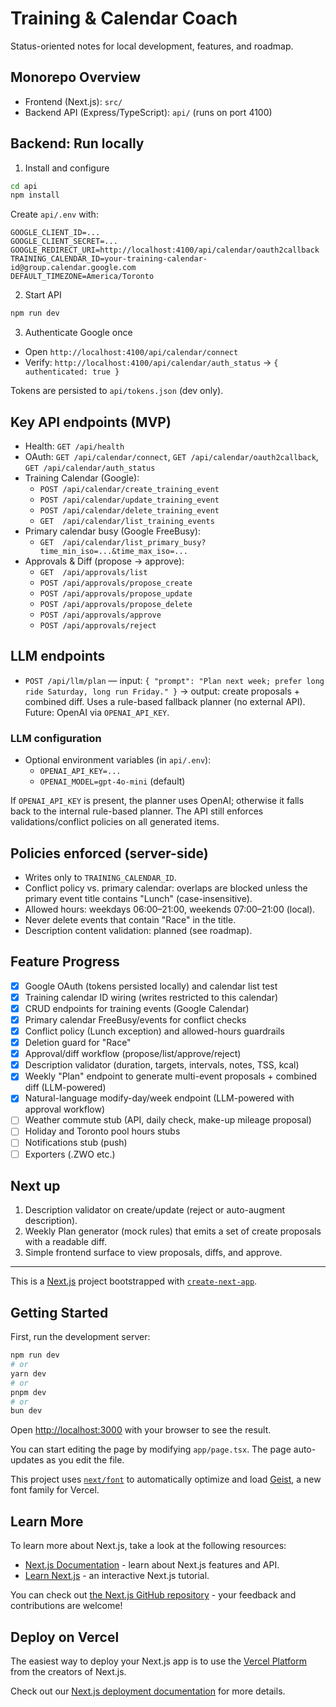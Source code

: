 # Training & Calendar Coach

Status-oriented notes for local development, features, and roadmap.

## Monorepo Overview

- Frontend (Next.js): `src/`
- Backend API (Express/TypeScript): `api/` (runs on port 4100)

## Backend: Run locally

1) Install and configure

```bash
cd api
npm install
```

Create `api/.env` with:

```
GOOGLE_CLIENT_ID=...
GOOGLE_CLIENT_SECRET=...
GOOGLE_REDIRECT_URI=http://localhost:4100/api/calendar/oauth2callback
TRAINING_CALENDAR_ID=your-training-calendar-id@group.calendar.google.com
DEFAULT_TIMEZONE=America/Toronto
```

2) Start API

```bash
npm run dev
```

3) Authenticate Google once

- Open `http://localhost:4100/api/calendar/connect`
- Verify: `http://localhost:4100/api/calendar/auth_status` → `{ authenticated: true }`

Tokens are persisted to `api/tokens.json` (dev only).

## Key API endpoints (MVP)

- Health: `GET /api/health`
- OAuth: `GET /api/calendar/connect`, `GET /api/calendar/oauth2callback`, `GET /api/calendar/auth_status`
- Training Calendar (Google):
  - `POST /api/calendar/create_training_event`
  - `POST /api/calendar/update_training_event`
  - `POST /api/calendar/delete_training_event`
  - `GET  /api/calendar/list_training_events`
- Primary calendar busy (Google FreeBusy):
  - `GET  /api/calendar/list_primary_busy?time_min_iso=...&time_max_iso=...`
- Approvals & Diff (propose → approve):
  - `GET  /api/approvals/list`
  - `POST /api/approvals/propose_create`
  - `POST /api/approvals/propose_update`
  - `POST /api/approvals/propose_delete`
  - `POST /api/approvals/approve`
  - `POST /api/approvals/reject`

## LLM endpoints

- `POST /api/llm/plan` — input: `{ "prompt": "Plan next week; prefer long ride Saturday, long run Friday." }` → output: create proposals + combined diff. Uses a rule-based fallback planner (no external API). Future: OpenAI via `OPENAI_API_KEY`.

### LLM configuration

- Optional environment variables (in `api/.env`):
  - `OPENAI_API_KEY=...`
  - `OPENAI_MODEL=gpt-4o-mini` (default)

If `OPENAI_API_KEY` is present, the planner uses OpenAI; otherwise it falls back to the internal rule-based planner. The API still enforces validations/conflict policies on all generated items.

## Policies enforced (server-side)

- Writes only to `TRAINING_CALENDAR_ID`.
- Conflict policy vs. primary calendar: overlaps are blocked unless the primary event title contains "Lunch" (case-insensitive).
- Allowed hours: weekdays 06:00–21:00, weekends 07:00–21:00 (local).
- Never delete events that contain "Race" in the title.
- Description content validation: planned (see roadmap).

## Feature Progress

- [x] Google OAuth (tokens persisted locally) and calendar list test
- [x] Training calendar ID wiring (writes restricted to this calendar)
- [x] CRUD endpoints for training events (Google Calendar)
- [x] Primary calendar FreeBusy/events for conflict checks
- [x] Conflict policy (Lunch exception) and allowed-hours guardrails
- [x] Deletion guard for "Race"
- [x] Approval/diff workflow (propose/list/approve/reject)
- [x] Description validator (duration, targets, intervals, notes, TSS, kcal)
- [x] Weekly "Plan" endpoint to generate multi-event proposals + combined diff (LLM-powered)
- [x] Natural-language modify-day/week endpoint (LLM-powered with approval workflow)
- [ ] Weather commute stub (API, daily check, make-up mileage proposal)
- [ ] Holiday and Toronto pool hours stubs
- [ ] Notifications stub (push)
- [ ] Exporters (.ZWO etc.)

## Next up

1) Description validator on create/update (reject or auto-augment description).
2) Weekly Plan generator (mock rules) that emits a set of create proposals with a readable diff.
3) Simple frontend surface to view proposals, diffs, and approve.

---

This is a [Next.js](https://nextjs.org) project bootstrapped with [`create-next-app`](https://nextjs.org/docs/app/api-reference/cli/create-next-app).

## Getting Started

First, run the development server:

```bash
npm run dev
# or
yarn dev
# or
pnpm dev
# or
bun dev
```

Open [http://localhost:3000](http://localhost:3000) with your browser to see the result.

You can start editing the page by modifying `app/page.tsx`. The page auto-updates as you edit the file.

This project uses [`next/font`](https://nextjs.org/docs/app/building-your-application/optimizing/fonts) to automatically optimize and load [Geist](https://vercel.com/font), a new font family for Vercel.

## Learn More

To learn more about Next.js, take a look at the following resources:

- [Next.js Documentation](https://nextjs.org/docs) - learn about Next.js features and API.
- [Learn Next.js](https://nextjs.org/learn) - an interactive Next.js tutorial.

You can check out [the Next.js GitHub repository](https://github.com/vercel/next.js) - your feedback and contributions are welcome!

## Deploy on Vercel

The easiest way to deploy your Next.js app is to use the [Vercel Platform](https://vercel.com/new?utm_medium=default-template&filter=next.js&utm_source=create-next-app&utm_campaign=create-next-app-readme) from the creators of Next.js.

Check out our [Next.js deployment documentation](https://nextjs.org/docs/app/building-your-application/deploying) for more details.
